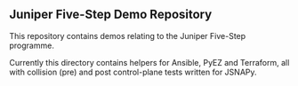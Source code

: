 ## Juniper Five-Step Demo Repository

This repository contains demos relating to the Juniper Five-Step programme. 

Currently this directory contains helpers for Ansible, PyEZ and Terraform, all with collision (pre) and post control-plane tests written for JSNAPy.
